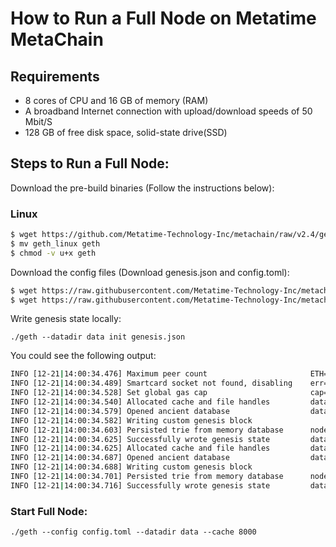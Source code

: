 # How to Run a Full Node on Metatime MetaChain

## Requirements

- 8 cores of CPU and 16 GB of memory (RAM)
- A broadband Internet connection with upload/download speeds of 50 Mbit/S
- 128 GB of free disk space, solid-state drive(SSD)

## Steps to Run a Full Node:
Download the pre-build binaries (Follow the instructions below):

### Linux
```bash
$ wget https://github.com/Metatime-Technology-Inc/metachain/raw/v2.4/geth/geth_linux
$ mv geth_linux geth
$ chmod -v u+x geth
```

Download the config files (Download genesis.json and config.toml):

```bash
$ wget https://raw.githubusercontent.com/Metatime-Technology-Inc/metachain/v2.4/geth/config.toml
$ wget https://raw.githubusercontent.com/Metatime-Technology-Inc/metachain/v2.4/geth/genesis.json
```

Write genesis state locally:

`./geth --datadir data init genesis.json`

You could see the following output:
```bash
INFO [12-21|14:00:34.476] Maximum peer count                       ETH=50 LES=0 total=50
INFO [12-21|14:00:34.489] Smartcard socket not found, disabling    err="stat /run/pcscd/pcscd.comm: no such file or directory"
INFO [12-21|14:00:34.528] Set global gas cap                       cap=50,000,000
INFO [12-21|14:00:34.540] Allocated cache and file handles         database=/home/services/geth/chain_data/geth/chaindata cache=16.00MiB handles=16
INFO [12-21|14:00:34.579] Opened ancient database                  database=/home/services/geth/chain_data/geth/chaindata/ancient/chain readonly=false
INFO [12-21|14:00:34.582] Writing custom genesis block 
INFO [12-21|14:00:34.603] Persisted trie from memory database      nodes=33 size=4.64KiB time=1.396292ms gcnodes=0 gcsize=0.00B gctime=0s livenodes=1 livesize=0.00B
INFO [12-21|14:00:34.625] Successfully wrote genesis state         database=chaindata hash=ef4dd9..fc0dc1
INFO [12-21|14:00:34.625] Allocated cache and file handles         database=/home/services/geth/chain_data/geth/lightchaindata cache=16.00MiB handles=16
INFO [12-21|14:00:34.687] Opened ancient database                  database=/home/services/geth/chain_data/geth/lightchaindata/ancient/chain readonly=false
INFO [12-21|14:00:34.688] Writing custom genesis block 
INFO [12-21|14:00:34.701] Persisted trie from memory database      nodes=33 size=4.64KiB time="518.5µs"  gcnodes=0 gcsize=0.00B gctime=0s livenodes=1 livesize=0.00B
INFO [12-21|14:00:34.716] Successfully wrote genesis state         database=lightchaindata hash=ef4dd9..fc0dc1
```

### Start Full Node:

`./geth --config config.toml --datadir data --cache 8000`
